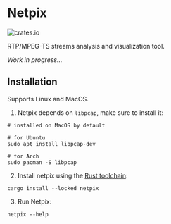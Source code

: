 # Netpix

![crates.io](https://img.shields.io/crates/v/netpix)

RTP/MPEG-TS streams analysis and visualization tool.

_Work in progress..._

## Installation

Supports Linux and MacOS.

1. Netpix depends on `libpcap`, make sure to install it:

```shell
# installed on MacOS by default

# for Ubuntu
sudo apt install libpcap-dev

# for Arch
sudo pacman -S libpcap
```

2. Install netpix using the [Rust toolchain](https://www.rust-lang.org/tools/install):

```shell
cargo install --locked netpix
```

3. Run Netpix:

```shell
netpix --help
```
